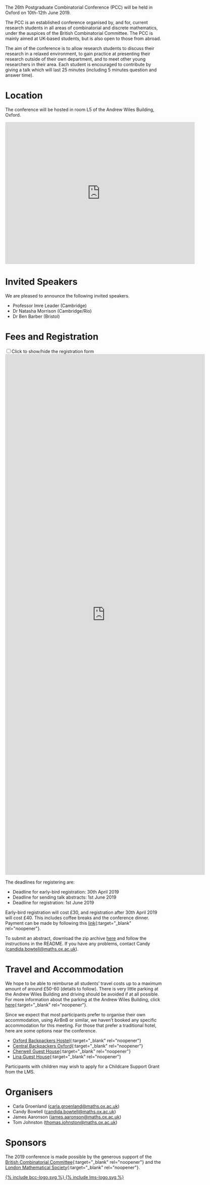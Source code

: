 ---
---
The 26th Postgraduate Combinatorial Conference (PCC) will be held in Oxford on 10th-12th June 2019.

The PCC is an established conference organised by, and for, current research students in all areas of combinatorial and discrete mathematics, under the auspices of the British Combinatorial Committee. The PCC is mainly aimed at UK-based students, but is also open to those from abroad.

The aim of the conference is to allow research students to discuss their research in a relaxed environment, to gain practice at presenting their research outside of their own department, and to meet other young researchers in their area. Each student is encouraged to contribute by giving a talk which will last 25 minutes (including 5 minutes question and answer time).

# Location

The conference will be hosted in room L5 of the Andrew Wiles Building, Oxford.
<div style="text-align: center">
<iframe title="Map showing the AWB" src="https://www.google.com/maps/embed?pb=!1m18!1m12!1m3!1d8719.133362224185!2d-1.2624844736795697!3d51.75792055646344!2m3!1f0!2f0!3f0!3m2!1i1024!2i768!4f13.1!3m3!1m2!1s0x4876c6a76879a4eb%3A0x14fcdb0deacb3a22!2sMathematical+Institute!5e0!3m2!1sen!2suk!4v1547054036710" width="600" height="450" frameborder="0" style="border:0" allowfullscreen id="map"></iframe>
</div>

# Invited Speakers

  We are pleased to announce the following invited speakers.

- Professor Imre Leader (Cambridge)
- Dr Natasha Morrison (Cambridge/Rio)
- Dr Ben Barber (Bristol)

# Fees and Registration

<div id="registration-form">
  <input id="toggle-form" class="checkbox" type="checkbox"/><label id="toggle" for="toggle-form">Click to show/hide the registration form</label>
  <div id="collapse">
  <iframe title="Registration form" src="https://docs.google.com/forms/d/e/1FAIpQLSdevnGAeSfMDP4R2wqwullEZAvhWmhHxWu8XPYeRuh1rVsFBg/viewform?embedded=true" width="632" height="1650" frameborder="0" marginheight="0" marginwidth="0" id="form-frame">Loading...</iframe>
  </div>
</div>

  The deadlines for registering are:

 - Deadline for early-bird registration: 30th April 2019
 - Deadline for sending talk abstracts: 1st June 2019
 - Deadline for registration: 1st June 2019

Early-bird registration will cost £30, and registration after 30th April 2019 will cost £40. This includes coffee breaks and the conference dinner. Payment can be made by following this [link](https://www.oxforduniversitystores.co.uk/conferences-and-events/mathematical-institute/mathematical-institute-events/postgraduate-combinatorial-conference-2019){:target="_blank" rel="noopener"}.

To submit an abstract, download the zip archive <a href="pcc2019_abstracts.zip" download>here</a> and follow the instructions in the README. If you have any problems, contact Candy ([candida.bowtell@maths.ox.ac.uk](mailto:candida.bowtell@maths.ox.ac.uk)).

# Travel and Accommodation

We hope to be able to reimburse all students’ travel costs up to a maximum amount of around £50-60 (details to follow). There is very little parking at the Andrew Wiles Building and driving should be avoided if at all possible. For more information about the parking at the Andrew Wiles Building, click [here](https://www.maths.ox.ac.uk/members/building-information/parking-travel){:target="_blank" rel="noopener"}.

Since we expect that most participants prefer to organise their own accommodation, using AirBnB or similar, we haven’t booked any specific accommodation for this meeting. For those that prefer a traditional hotel, here are some options near the conference.

 - [Oxford Backpackers Hostel](http://hostels.co.uk/Oxford-Accommodation.html){:target="_blank" rel="noopener"}
 - [Central Backpackers Oxford](http://www.centralbackpackers.co.uk/){:target="_blank" rel="noopener"}
 - [Cherwell Guest House](https://www.cherwellguesthouse.com/en-GB){:target="_blank" rel="noopener"}
 - [Lina Guest House](https://www.linaguesthouseoxford.com/){:target="_blank" rel="noopener"}

Participants with children may wish to apply for a Childcare Support Grant from the LMS.

# Organisers

 - Carla Groenland ([carla.groenland@maths.ox.ac.uk](mailto:carla.groenland@maths.ox.ac.uk))
 - Candy Bowtell ([candida.bowtell@maths.ox.ac.uk](mailto:candida.bowtell@maths.ox.ac.uk))
 - James Aaronson ([james.aaronson@maths.ox.ac.uk](mailto:james.aaronson@maths.ox.ac.uk))
 - Tom Johnston ([thomas.johnston@maths.ox.ac.uk](mailto:thomas.johnston@maths.ox.ac.uk))

# Sponsors

The 2019 conference is made possible by the generous support of the [British Combinatorial Committee](https://britishcombinatorial.wordpress.com/){:target="_blank" rel="noopener"} and the [London Mathematical Society](https://www.lms.ac.uk/){:target="_blank" rel="noopener"}.

<div id="sponsors-logos">
  <a href="https://britishcombinatorial.wordpress.com/" target="_blank" rel="noopener">
    {% include bcc-logo.svg %}
  </a>
  <a href="https://www.lms.ac.uk/" target="_blank" rel="noopener">
    {% include lms-logo.svg %}
  </a>
</div>
